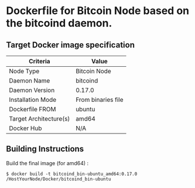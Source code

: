 # Dockerfile for Bitcoin Node based on the bitcoind daemon.

Target Docker image specification
-

<table>
    <thead>
        <tr>
            <th>Criteria</th>
            <th>Value</th>
        </tr>
    </thead>
    <tbody>
        <tr>
            <td>Node Type</td>
            <td>Bitcoin Node</td>
        </tr>
        <tr>
            <td>Daemon Name</td>
            <td>bitcoind</td>
        </tr>
         <tr>
            <td>Daemon Version</td>
            <td>0.17.0</td>
        </tr>
        <tr>
            <td>Installation Mode</td>
            <td>From binaries file</td>
        </tr>
        <tr>
            <td>Dockerfile FROM</td>
            <td>ubuntu</A></td>
        </tr>
         <tr>
            <td>Target Architecture(s)</td>
            <td>amd64</td>
        </tr>
        <tr>
            <td>Docker Hub</td>
            <td>N/A</A></td>
        </tr>
    </tbody>
</table>

Building Instructions
-
Build the final image (for amd64) :
<pre><code>$ docker build -t bitcoind_bin-ubuntu_amd64:0.17.0 /HostYourNode/Docker/bitcoind_bin-ubuntu</code></pre>
